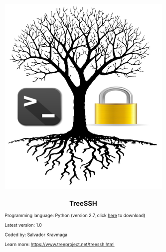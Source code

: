 <div align="center"><img src="https://github.com/salvadorkravmaga/TreeSSH/blob/master/logo.png?raw=true"></div>

<h2 align="center">TreeSSH</h2>

Programming language: Python (version 2.7, click <a href="https://www.python.org/download/releases/2.7/" target="_blank">here</a> to download)

Latest version: 1.0

Coded by: Salvador Kravmaga

Learn more: https://www.treeproject.net/treessh.html
